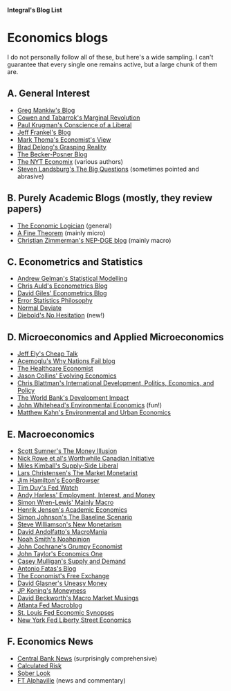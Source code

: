 **Integral's Blog List**

# **Economics blogs**

I do not personally follow all of these, but here's a wide sampling. I can't guarantee that every single one remains active, but a large chunk of them are.

## **A. General Interest**

* [Greg Mankiw's Blog](http://gregmankiw.blogspot.com)
* [Cowen and Tabarrok's Marginal Revolution](http://marginalrevolution.com)
* [Paul Krugman's Conscience of a Liberal](http://krugman.blogs.nytimes.com/)
* [Jeff Frankel's Blog](http://content.ksg.harvard.edu/blog/jeff_frankels_weblog/)
* [Mark Thoma's Economist's View](http://economistsview.typepad.com/)
* [Brad Delong's Grasping Reality](http://delong.typepad.com/)
* [The Becker-Posner Blog](http://www.becker-posner-blog.com/)
* [The NYT Economix](http://economix.blogs.nytimes.com/) (various authors)
* [Steven Landsburg's The Big Questions](http://www.thebigquestions.com/blog/) (sometimes pointed and abrasive)

## **B. Purely Academic Blogs** (mostly, they review papers)

* [The Economic Logician](http://economiclogic.blogspot.com/) (general)
* [A Fine Theorem](http://afinetheorem.wordpress.com/) (mainly micro)
* [Christian Zimmerman's NEP-DGE blog](http://nepdge.wordpress.com/) (mainly macro)

## **C. Econometrics and Statistics**

* [Andrew Gelman's Statistical Modelling](http://andrewgelman.com/)
* [Chris Auld's Econometrics Blog](http://chrisauld.com/)
* [David Giles' Econometrics Blog](http://davegiles.blogspot.com/)
* [Error Statistics Philosophy](http://errorstatistics.com/)
* [Normal Deviate](http://normaldeviate.wordpress.com/)
* [Diebold's No Hesitation](http://fxdiebold.blogspot.com) (new!)

## **D. Microeconomics and Applied Microeconomics**  

* [Jeff Ely's Cheap Talk](http://cheaptalk.org/)
* [Acemoglu's Why Nations Fail blog](http://whynationsfail.com/)
* [The Healthcare Economist](http://healthcare-economist.com/)
* [Jason Collins' Evolving Economics](http://www.jasoncollins.org/)
* [Chris Blattman's International Development, Politics, Economics, and Policy](http://www.chrisblattman.com)
* [The World Bank's Development Impact](http://blogs.worldbank.org/impactevaluations/)
* [John Whitehead's Environmental Economics](http://www.env-econ.net/) (fun!)
* [Matthew Kahn's Environmental and Urban Economics](http://greeneconomics.blogspot.com/)

## **E. Macroeconomics**

* [Scott Sumner's The Money Illusion](http://www.themoneyillusion.com/)
* [Nick Rowe et al's Worthwhile Canadian Initiative](http://worthwhile.typepad.com/)
* [Miles Kimball's Supply-Side Liberal](http://blog.supplysideliberal.com/)
* [Lars Christensen's The Market Monetarist](http://marketmonetarist.com/) 
* [Jim Hamilton's EconBrowser](http://www.econbrowser.com/)
* [Tim Duy's Fed Watch](http://economistsview.typepad.com/timduy/)
* [Andy Harless' Employment, Interest, and Money](http://blog.andyharless.com/)
* [Simon Wren-Lewis' Mainly Macro](http://mainlymacro.blogspot.com/)
* [Henrik Jensen's Academic Economics](http://blog.hjeconomics.dk/)
* [Simon Johnson's The Baseline Scenario](http://baselinescenario.com/)
* [Steve Williamson's New Monetarism](http://newmonetarism.blogspot.com/)
* [David Andolfatto's MacroMania](http://andolfatto.blogspot.com/)
* [Noah Smith's Noahpinion](http://noahpinionblog.blogspot.com/)
* [John Cochrane's Grumpy Economist](http://johnhcochrane.blogspot.com/)
* [John Taylor's Economics One](http://economicsone.com/)
* [Casey Mulligan's Supply and Demand](http://caseymulligan.blogspot.com/)
* [Antonio Fatas's Blog](http://fatasmihov.blogspot.sg/)
* [The Economist's Free Exchange](http://www.economist.com/blogs/freeexchange)
* [David Glasner's Uneasy Money](http://uneasymoney.com/)
* [JP Koning's Moneyness](http://jpkoning.blogspot.ca/)
* [David Beckworth's Macro Market Musings](http://macromarketmusings.blogspot.com/)
* [Atlanta Fed Macroblog](http://macroblog.typepad.com/)
* [St. Louis Fed Economic Synopses](http://research.stlouisfed.org/publications/es/)
* [New York Fed Liberty Street Economics](http://libertystreeteconomics.newyorkfed.org/)

## **F. Economics News**

* [Central Bank News](http://www.centralbanknews.info/) (surprisingly comprehensive)
* [Calculated Risk](http://www.calculatedriskblog.com/)
* [Sober Look](http://soberlook.com/)
* [FT Alphaville](http://ftalphaville.ft.com/) (news and commentary)
